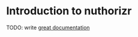 # Introduction to nuthorizr

TODO: write [great documentation](http://jacobian.org/writing/what-to-write/)
